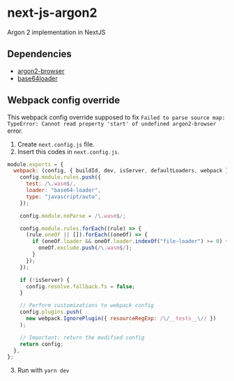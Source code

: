 # next-js-argon2

Argon 2 implementation in NextJS

## Dependencies

- [argon2-browser](https://www.npmjs.com/package/argon2-browser)
- [base64loader](https://www.npmjs.com/package/base64-loader)

## Webpack config override

This webpack config override supposed to fix `Failed to parse source map: TypeError: Cannot read property 'start' of undefined argon2-browser` error.

1. Create `next.config.js` file.
2. Insert this codes in `next.config.js`.

```js
module.exports = {
  webpack: (config, { buildId, dev, isServer, defaultLoaders, webpack }) => {
    config.module.rules.push({
      test: /\.wasm$/,
      loader: "base64-loader",
      type: "javascript/auto",
    });

    config.module.noParse = /\.wasm$/;

    config.module.rules.forEach((rule) => {
      (rule.oneOf || []).forEach((oneOf) => {
        if (oneOf.loader && oneOf.loader.indexOf("file-loader") >= 0) {
          oneOf.exclude.push(/\.wasm$/);
        }
      });
    });

    if (!isServer) {
      config.resolve.fallback.fs = false;
    }

    // Perform customizations to webpack config
    config.plugins.push(
      new webpack.IgnorePlugin({ resourceRegExp: /\/__tests__\// })
    );

    // Important: return the modified config
    return config;
  },
};
```

3. Run with `yarn dev`
